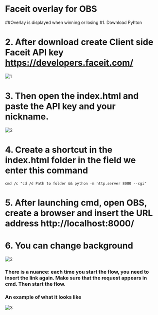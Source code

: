 # Faceit overlay for OBS 
##Overlay is displayed when winning or losing
#1. Download Pyhton 
# 2. After download create Client side Faceit API key https://developers.faceit.com/
![1](https://i.pinimg.com/736x/ae/f8/d8/aef8d8ba80c641df5f8c8fc0a166fa69.jpg)
# 3. Then open the index.html and paste the API key and your nickname.
![2](https://i.pinimg.com/736x/80/2e/10/802e10109ed7814c5119283a8b6c14e5.jpg)
# 4. Create a shortcut in the index.html folder in the field we enter this command 
```cmd /c "cd /d Path to folder && python -m http.server 8000 --cgi"```
# 5. After launching cmd, open OBS, create a browser and insert the URL address http://localhost:8000/
# 6. You can change background 

![2](https://i.pinimg.com/736x/0e/dd/da/0edddafbd2ee8e4df0b96891d8bb9526.jpg)

### There is a nuance: each time you start the flow, you need to insert the link again. Make sure that the request appears in cmd. Then start the flow.
### An example of what it looks like
![3](https://i.pinimg.com/736x/88/0f/d9/880fd93b93c16b05ce1a5c55df216690.jpg)
